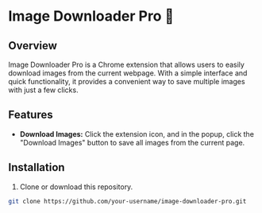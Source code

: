 # Image Downloader Pro 📸

## Overview

Image Downloader Pro is a Chrome extension that allows users to easily download images from the current webpage. With a simple interface and quick functionality, it provides a convenient way to save multiple images with just a few clicks.

## Features

- **Download Images:** Click the extension icon, and in the popup, click the "Download Images" button to save all images from the current page.

## Installation

1. Clone or download this repository.

```bash
git clone https://github.com/your-username/image-downloader-pro.git

